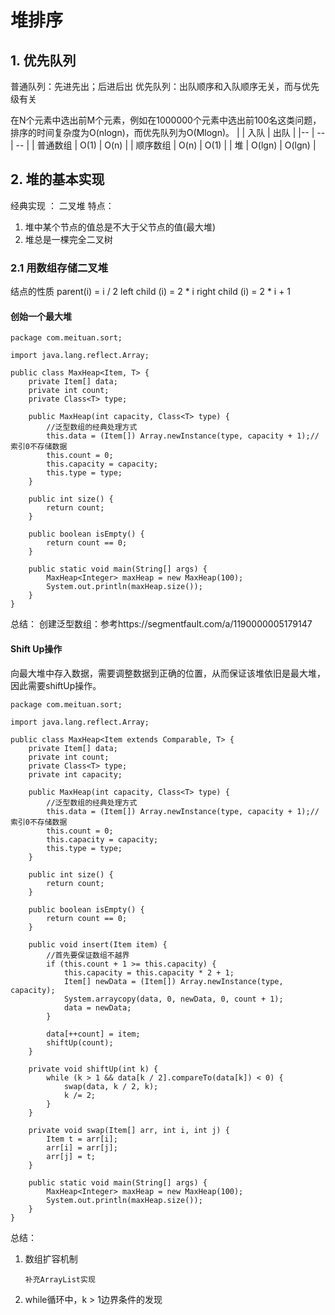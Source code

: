 # 堆排序
## 1. 优先队列
普通队列：先进先出；后进后出
优先队列：出队顺序和入队顺序无关，而与优先级有关

在N个元素中选出前M个元素，例如在1000000个元素中选出前100名这类问题，排序的时间复杂度为O(nlogn)，而优先队列为O(Mlogn)。
| | 入队 | 出队 | 
|-- | -- | -- |
| 普通数组 | O(1) | O(n) |
| 顺序数组 | O(n) | O(1) |
| 堆 | O(lgn) | O(lgn) |

## 2. 堆的基本实现 
经典实现 ： 二叉堆
特点：
1. 堆中某个节点的值总是不大于父节点的值(最大堆)
2. 堆总是一棵完全二叉树

### 2.1 用数组存储二叉堆
结点的性质
parent(i) = i / 2
left child (i) = 2 * i
right child (i) = 2 * i + 1

#### 创始一个最大堆
```
package com.meituan.sort;

import java.lang.reflect.Array;

public class MaxHeap<Item, T> {
	private Item[] data;
	private int count;
	private Class<T> type;

	public MaxHeap(int capacity, Class<T> type) {
		//泛型数组的经典处理方式 
		this.data = (Item[]) Array.newInstance(type, capacity + 1);//索引0不存储数据
		this.count = 0;
		this.capacity = capacity;
		this.type = type;	
	}

	public int size() {
		return count;
	}

	public boolean isEmpty() {
		return count == 0;
	}

	public static void main(String[] args) {
		MaxHeap<Integer> maxHeap = new MaxHeap(100);
		System.out.println(maxHeap.size());
	}
}
```

总结：
创建泛型数组：参考https://segmentfault.com/a/1190000005179147

#### Shift Up操作
向最大堆中存入数据，需要调整数据到正确的位置，从而保证该堆依旧是最大堆，因此需要shiftUp操作。
```
package com.meituan.sort;

import java.lang.reflect.Array;

public class MaxHeap<Item extends Comparable, T> {
	private Item[] data;
	private int count;
	private Class<T> type;
	private int capacity;

	public MaxHeap(int capacity, Class<T> type) {
		//泛型数组的经典处理方式 
		this.data = (Item[]) Array.newInstance(type, capacity + 1);//索引0不存储数据
		this.count = 0;
		this.capacity = capacity;
		this.type = type;	
	}

	public int size() {
		return count;
	}

	public boolean isEmpty() {
		return count == 0;
	}

	public void insert(Item item) {
		//首先要保证数组不越界
		if (this.count + 1 >= this.capacity) {
			this.capacity = this.capacity * 2 + 1;
			Item[] newData = (Item[]) Array.newInstance(type, capacity);
			System.arraycopy(data, 0, newData, 0, count + 1);
			data = newData;
		}

		data[++count] = item;
		shiftUp(count);
	}

	private void shiftUp(int k) {
		while (k > 1 && data[k / 2].compareTo(data[k]) < 0) {
			swap(data, k / 2, k);
			k /= 2;
		}
	}

	private void swap(Item[] arr, int i, int j) {
		Item t = arr[i];
		arr[i] = arr[j];
		arr[j] = t;
	}

	public static void main(String[] args) {
		MaxHeap<Integer> maxHeap = new MaxHeap(100);
		System.out.println(maxHeap.size());
	}
}
```

总结：
1. 数组扩容机制
	```
	补充ArrayList实现
	```
2. while循环中，k > 1边界条件的发现